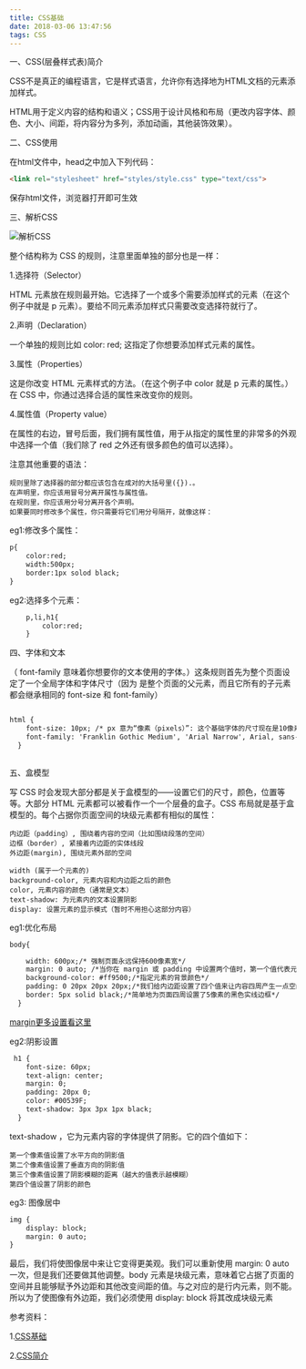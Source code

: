 ```yaml
---
title: CSS基础
date: 2018-03-06 13:47:56
tags: CSS
---
```


一、CSS(层叠样式表)简介

CSS不是真正的编程语言，它是样式语言，允许你有选择地为HTML文档的元素添加样式。

HTML用于定义内容的结构和语义；CSS用于设计风格和布局（更改内容字体、颜色、大小、间距，将内容分为多列，添加动画，其他装饰效果）。


二、CSS使用

在html文件中，head之中加入下列代码：

``` html
<link rel="stylesheet" href="styles/style.css" type="text/css">
```
保存html文件，浏览器打开即可生效

三、解析CSS

![解析CSS](css-declaration-small.png)

整个结构称为 CSS 的规则，注意里面单独的部分也是一样：

1.选择符（Selector）

HTML 元素放在规则最开始。它选择了一个或多个需要添加样式的元素（在这个例子中就是 p 元素）。要给不同元素添加样式只需要改变选择符就行了。

2.声明（Declaration）

一个单独的规则比如 color: red; 这指定了你想要添加样式元素的属性。

3.属性（Properties）

这是你改变 HTML 元素样式的方法。（在这个例子中 color 就是 p 元素的属性。）在 CSS 中，你通过选择合适的属性来改变你的规则。

4.属性值（Property value）

在属性的右边，冒号后面，我们拥有属性值，用于从指定的属性里的非常多的外观中选择一个值（我们除了 red 之外还有很多颜色的值可以选择）。

注意其他重要的语法：

	规则里除了选择器的部分都应该包含在成对的大括号里({}).。
	在声明里，你应该用冒号分离开属性与属性值。
	在规则里，你应该用分号分离开各个声明。
	如果要同时修改多个属性，你只需要将它们用分号隔开，就像这样：


eg1:修改多个属性：

```html
p{
	color:red;
	width:500px;
	border:1px solod black;
}
```
eg2:选择多个元素：

``` html
	p,li,h1{
		color:red;
	}
```

四、字体和文本

（ font-family 意味着你想要你的文本使用的字体。）这条规则首先为整个页面设定了一个全局字体和字体尺寸（因为 <html> 是整个页面的父元素，而且它所有的子元素都会继承相同的 font-size 和 font-family）

``` html

html {
    font-size: 10px; /* px 意为“像素（pixels）”: 这个基础字体的尺寸现在是10像素  */
    font-family: 'Franklin Gothic Medium', 'Arial Narrow', Arial, sans-serif;
  }
  
```

五、盒模型

写 CSS 时会发现大部分都是关于盒模型的——设置它们的尺寸，颜色，位置等等。大部分 HTML 元素都可以被看作一个一个层叠的盒子。CSS 布局就是基于盒模型的。每个占据你页面空间的块级元素都有相似的属性：

	内边距（padding）, 围绕着内容的空间（比如围绕段落的空间）
	边框（border）, 紧接着内边距的实体线段
	外边距(margin), 围绕元素外部的空间

	width (属于一个元素的)
	background-color, 元素内容和内边距之后的颜色
	color, 元素内容的颜色（通常是文本）
	text-shadow: 为元素内的文本设置阴影
	display: 设置元素的显示模式（暂时不用担心这部分内容）

eg1:优化布局

``` html
body{

    width: 600px;/* 强制页面永远保持600像素宽*/
    margin: 0 auto; /*当你在 margin 或 padding 中设置两个值时，第一个值代表元素的上方和下方（在这个例子中设置为 0），而第二个值代表左边和右边（在这里，auto 是一个特殊的值，意思是水平方向上左右对称）。你也可以使用一个，三个或四个值，查看 */
    background-color: #ff9500;/*指定元素的背景颜色*/
    padding: 0 20px 20px 20px;/*我们给内边距设置了四个值来让内容四周产生一点空间。这一次我们不设置上方的内边距，设置右边，下方，左边的内边距为20像素。值以上、右、下、左的顺序排列*/
    border: 5px solid black;/*简单地为页面四周设置了5像素的黑色实线边框*/
  }

```
[margin更多设置看这里](https://developer.mozilla.org/en-US/docs/Web/CSS/margin#Values)


eg2:阴影设置

``` html
 h1 {
    font-size: 60px;
    text-align: center;
    margin: 0;
    padding: 20px 0;    
    color: #00539F;
    text-shadow: 3px 3px 1px black;
  } 
```
text-shadow ，它为元素内容的字体提供了阴影。它的四个值如下：

	第一个像素值设置了水平方向的阴影值
	第二个像素值设置了垂直方向的阴影值
	第三个像素值设置了阴影模糊的距离（越大的值表示越模糊）
	第四个值设置了阴影的颜色

eg3: 图像居中

``` html
img {
	display: block;
	margin: 0 auto;
}	
```
最后，我们将使图像居中来让它变得更美观。我们可以重新使用 margin: 0 auto 一次，但是我们还要做其他调整。body 元素是块级元素，意味着它占据了页面的空间并且能够赋予外边距和其他改变间距的值。与之对应的是行内元素，则不能。所以为了使图像有外边距，我们必须使用 display: block 将其改成块级元素



参考资料：

1.[CSS基础](https://developer.mozilla.org/zh-CN/docs/Learn/Getting_started_with_the_web/CSS_basics)

2.[CSS简介](https://developer.mozilla.org/zh-CN/docs/Learn/CSS/Introduction_to_CSS)




